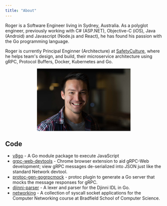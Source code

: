 ```yaml
---
title: "About"
---
```


Roger is a Software Engineer living in Sydney, Australia. As a polyglot engineer, previously working with C# (ASP.NET), Objective-C (iOS), Java (Android) and Javascript (Node.js and React), he has found his passion with the Go programming language.

Roger is currently Principal Enginner (Architecture) at [SafetyCulture](https://safetyculture.com/about), where he helps team's design, and build, their microservice architecture using gRPC, Protocol Buffers, Docker, Kubernetes and Go.

<img src="me.jpg" width="50%" style="display:block;margin:0.4em auto;min-width:300px"/>

## Code

- [v8go](https://rogchap.com/v8go) - A Go module package to execute JavaScript
- [grpc-web-devtools](https://github.com/SafetyCulture/grpc-web-devtools) - Chrome browser extension to aid gRPC-Web development; view gRPC messages de-serialized into JSON just like the standard Network devtool.
- [protoc-gen-gogrpcmock](https://github.com/SafetyCulture/s12-proto/tree/master/protobuf/protoc-gen-gogrpcmock) - protoc plugin to generate a Go server that mocks the message responses for gRPC.
- [djinni-parser](https://github.com/SafetyCulture/djinni-parser) - A lexer and parser for the Djinni IDL in Go.
- [networking](https://github.com/rogchap/networking) - A collection of syscall socket applications for the Computer Networking course at Bradfield School of Computer Science.
